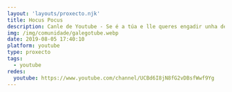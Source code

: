 ```yaml
---
layout: 'layouts/proxecto.njk'
title: Hocus Pocus
description: Canle de Youtube - Se é a túa e lle queres engadir unha descripción e etiquetas, ponte en contacto con nós.
img: /img/comunidade/galegotube.webp
date: 2019-08-05 17:40:10
platform: youtube
type: proxecto
tags:
  - youtube
redes:
  youtube: https://www.youtube.com/channel/UCBd6I8jN8fG2vDBsfWwf9Yg
---
```


